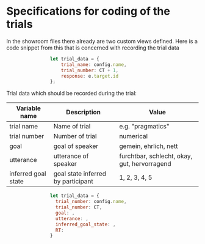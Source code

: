 # Specifications for coding of the trials

In the showroom files there already are two custom views defined.
Here is a code snippet from this that is concerned with recording the trial data
```javascript
                let trial_data = {
                    trial_name: config.name,
                    trial_number: CT + 1,
                    response: e.target.id
                };

```
Trial data which should be recorded during the trial:

Variable name | Description | Value
---|---|---
trial name | Name of trial | e.g. "pragmatics"
trial number | Number of trial | numerical
goal | goal of speaker | gemein, ehrlich, nett
utterance | utterance of speaker | furchtbar, schlecht, okay, gut, hervorragend
inferred goal state | goal state  inferred by participant | 1, 2, 3, 4, 5

```javascript
                let trial_data = {
                  trial_number: config.name,
                  trial_number: CT,
                  goal: ,
                  utterance: ,
                  inferred_goal_state: ,
                  RT: 
                }
```
